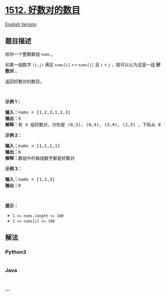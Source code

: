 # [1512. 好数对的数目](https://leetcode-cn.com/problems/number-of-good-pairs)

[English Version](/solution/1500-1599/1512.Number%20of%20Good%20Pairs/README_EN.md)

## 题目描述

<!-- 这里写题目描述 -->
<p>给你一个整数数组 <code>nums</code> 。</p>

<p>如果一组数字 <code>(i,j)</code> 满足 <code>nums[i]</code> == <code>nums[j]</code> 且 <code>i</code> &lt; <code>j</code> ，就可以认为这是一组 <strong>好数对</strong> 。</p>

<p>返回好数对的数目。</p>

<p>&nbsp;</p>

<p><strong>示例 1：</strong></p>

<pre><strong>输入：</strong>nums = [1,2,3,1,1,3]
<strong>输出：</strong>4
<strong>解释：</strong>有 4 组好数对，分别是 (0,3), (0,4), (3,4), (2,5) ，下标从 0 开始
</pre>

<p><strong>示例 2：</strong></p>

<pre><strong>输入：</strong>nums = [1,1,1,1]
<strong>输出：</strong>6
<strong>解释：</strong>数组中的每组数字都是好数对</pre>

<p><strong>示例 3：</strong></p>

<pre><strong>输入：</strong>nums = [1,2,3]
<strong>输出：</strong>0
</pre>

<p>&nbsp;</p>

<p><strong>提示：</strong></p>

<ul>
	<li><code>1 &lt;= nums.length &lt;= 100</code></li>
	<li><code>1 &lt;= nums[i] &lt;= 100</code></li>
</ul>

## 解法

<!-- 这里可写通用的实现逻辑 -->

<!-- tabs:start -->

### **Python3**

<!-- 这里可写当前语言的特殊实现逻辑 -->

```python

```

### **Java**

<!-- 这里可写当前语言的特殊实现逻辑 -->

```java

```

### **...**

```

```

<!-- tabs:end -->
